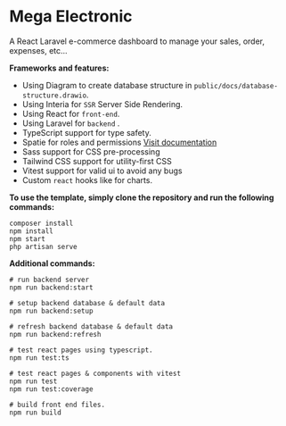# Mega Electronic

A React Laravel e-commerce dashboard to manage your sales, order, expenses, etc...

**Frameworks and features:**

- Using Diagram to create database structure in `public/docs/database-structure.drawio`.
- Using Interia for `SSR` Server Side Rendering.
- Using React for `front-end`.
- Using Laravel for `backend` .
- TypeScript support for type safety.
- Spatie for roles and permissions [Visit documentation](https://spatie.be/docs/laravel-permission/v5/introduction)
- Sass support for CSS pre-processing
- Tailwind CSS support for utility-first CSS
- Vitest support for valid ui to avoid any bugs
- Custom `react` hooks like for charts.

**To use the template, simply clone the repository and run the following commands:**

```shell
composer install
npm install
npm start
php artisan serve
```

**Additional commands:**

```shell
# run backend server
npm run backend:start

# setup backend database & default data
npm run backend:setup

# refresh backend database & default data
npm run backend:refresh

# test react pages using typescript.
npm run test:ts

# test react pages & components with vitest
npm run test
npm run test:coverage

# build front end files.
npm run build
```
